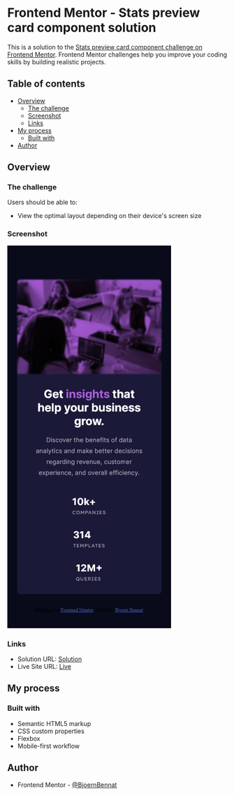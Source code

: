 # Frontend Mentor - Stats preview card component solution

This is a solution to the [Stats preview card component challenge on Frontend Mentor](https://www.frontendmentor.io/challenges/stats-preview-card-component-8JqbgoU62). Frontend Mentor challenges help you improve your coding skills by building realistic projects. 

## Table of contents

- [Overview](#overview)
  - [The challenge](#the-challenge)
  - [Screenshot](#screenshot)
  - [Links](#links)
- [My process](#my-process)
  - [Built with](#built-with)
- [Author](#author)


## Overview

### The challenge

Users should be able to:

- View the optimal layout depending on their device's screen size

### Screenshot

![Full Size Screenshot](./screenshot.png)

### Links

- Solution URL: [Solution](https://www.frontendmentor.io/solutions/stats-preview-card-using-flexbox-JT_FUhWEvi)
- Live Site URL: [Live](https://bjoernbennat.github.io/stats-preview-card-component-main/)

## My process

### Built with

- Semantic HTML5 markup
- CSS custom properties
- Flexbox
- Mobile-first workflow

## Author

- Frontend Mentor - [@BjoernBennat](https://www.frontendmentor.io/profile/BjoernBennat)
